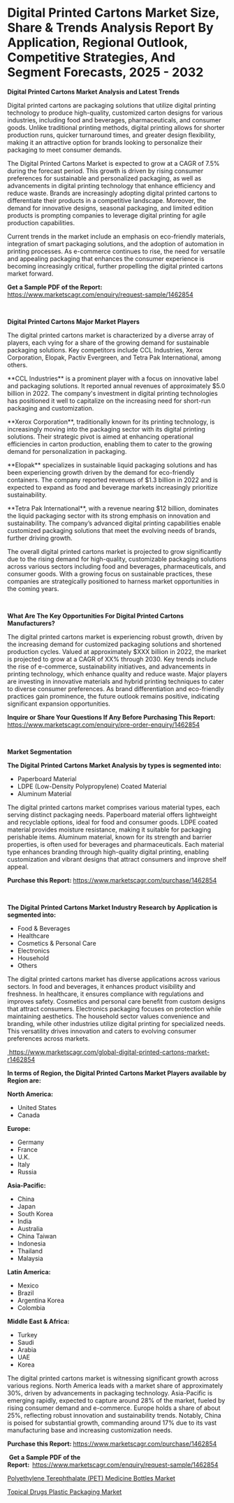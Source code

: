 <p><h1>Digital Printed Cartons Market Size, Share & Trends Analysis Report By Application, Regional Outlook, Competitive Strategies, And Segment Forecasts, 2025 - 2032</h1></p><p><strong>Digital Printed Cartons Market Analysis and Latest Trends</strong></p>
<p><p>Digital printed cartons are packaging solutions that utilize digital printing technology to produce high-quality, customized carton designs for various industries, including food and beverages, pharmaceuticals, and consumer goods. Unlike traditional printing methods, digital printing allows for shorter production runs, quicker turnaround times, and greater design flexibility, making it an attractive option for brands looking to personalize their packaging to meet consumer demands.</p><p>The Digital Printed Cartons Market is expected to grow at a CAGR of 7.5% during the forecast period. This growth is driven by rising consumer preferences for sustainable and personalized packaging, as well as advancements in digital printing technology that enhance efficiency and reduce waste. Brands are increasingly adopting digital printed cartons to differentiate their products in a competitive landscape. Moreover, the demand for innovative designs, seasonal packaging, and limited edition products is prompting companies to leverage digital printing for agile production capabilities.</p><p>Current trends in the market include an emphasis on eco-friendly materials, integration of smart packaging solutions, and the adoption of automation in printing processes. As e-commerce continues to rise, the need for versatile and appealing packaging that enhances the consumer experience is becoming increasingly critical, further propelling the digital printed cartons market forward.</p></p>
<p><strong>Get a Sample PDF of the Report:&nbsp;</strong> <a href="https://www.marketscagr.com/enquiry/request-sample/1462854?utm_campaign=2010&utm_medium=2&utm_source=Github&utm_content=ia&utm_term=08032025&utm_id=digital-printed-cartons">https://www.marketscagr.com/enquiry/request-sample/1462854</a></p>
<p>&nbsp;</p>
<p><strong>Digital Printed Cartons Major Market Players</strong></p>
<p><p>The digital printed cartons market is characterized by a diverse array of players, each vying for a share of the growing demand for sustainable packaging solutions. Key competitors include CCL Industries, Xerox Corporation, Elopak, Pactiv Evergreen, and Tetra Pak International, among others.</p><p>**CCL Industries** is a prominent player with a focus on innovative label and packaging solutions. It reported annual revenues of approximately $5.0 billion in 2022. The company's investment in digital printing technologies has positioned it well to capitalize on the increasing need for short-run packaging and customization.</p><p>**Xerox Corporation**, traditionally known for its printing technology, is increasingly moving into the packaging sector with its digital printing solutions. Their strategic pivot is aimed at enhancing operational efficiencies in carton production, enabling them to cater to the growing demand for personalization in packaging.</p><p>**Elopak** specializes in sustainable liquid packaging solutions and has been experiencing growth driven by the demand for eco-friendly containers. The company reported revenues of $1.3 billion in 2022 and is expected to expand as food and beverage markets increasingly prioritize sustainability.</p><p>**Tetra Pak International**, with a revenue nearing $12 billion, dominates the liquid packaging sector with its strong emphasis on innovation and sustainability. The company’s advanced digital printing capabilities enable customized packaging solutions that meet the evolving needs of brands, further driving growth.</p><p>The overall digital printed cartons market is projected to grow significantly due to the rising demand for high-quality, customizable packaging solutions across various sectors including food and beverages, pharmaceuticals, and consumer goods. With a growing focus on sustainable practices, these companies are strategically positioned to harness market opportunities in the coming years.</p></p>
<p>&nbsp;</p>
<p><strong>What Are The Key Opportunities For Digital Printed Cartons Manufacturers?</strong></p>
<p><p>The digital printed cartons market is experiencing robust growth, driven by the increasing demand for customized packaging solutions and shortened production cycles. Valued at approximately $XXX billion in 2022, the market is projected to grow at a CAGR of XX% through 2030. Key trends include the rise of e-commerce, sustainability initiatives, and advancements in printing technology, which enhance quality and reduce waste. Major players are investing in innovative materials and hybrid printing techniques to cater to diverse consumer preferences. As brand differentiation and eco-friendly practices gain prominence, the future outlook remains positive, indicating significant expansion opportunities.</p></p>
<p><strong>Inquire or Share Your Questions If Any Before Purchasing This Report:</strong> <a href="https://www.marketscagr.com/enquiry/pre-order-enquiry/1462854?utm_campaign=2010&utm_medium=2&utm_source=Github&utm_content=ia&utm_term=08032025&utm_id=digital-printed-cartons">https://www.marketscagr.com/enquiry/pre-order-enquiry/1462854</a></p>
<p>&nbsp;</p>
<p><strong>Market Segmentation</strong></p>
<p><strong>The Digital Printed Cartons Market Analysis by types is segmented into:</strong></p>
<p><ul><li>Paperboard Material</li><li>LDPE (Low-Density Polypropylene) Coated Material</li><li>Aluminum Material</li></ul></p>
<p><p>The digital printed cartons market comprises various material types, each serving distinct packaging needs. Paperboard material offers lightweight and recyclable options, ideal for food and consumer goods. LDPE coated material provides moisture resistance, making it suitable for packaging perishable items. Aluminum material, known for its strength and barrier properties, is often used for beverages and pharmaceuticals. Each material type enhances branding through high-quality digital printing, enabling customization and vibrant designs that attract consumers and improve shelf appeal.</p></p>
<p><strong>Purchase this Report:&nbsp;</strong><a href="https://www.marketscagr.com/purchase/1462854?utm_campaign=2010&utm_medium=2&utm_source=Github&utm_content=ia&utm_term=08032025&utm_id=digital-printed-cartons">https://www.marketscagr.com/purchase/1462854</a></p>
<p>&nbsp;</p>
<p><strong>The Digital Printed Cartons Market Industry Research by Application is segmented into:</strong></p>
<p><ul><li>Food & Beverages</li><li>Healthcare</li><li>Cosmetics & Personal Care</li><li>Electronics</li><li>Household</li><li>Others</li></ul></p>
<p><p>The digital printed cartons market has diverse applications across various sectors. In food and beverages, it enhances product visibility and freshness. In healthcare, it ensures compliance with regulations and improves safety. Cosmetics and personal care benefit from custom designs that attract consumers. Electronics packaging focuses on protection while maintaining aesthetics. The household sector values convenience and branding, while other industries utilize digital printing for specialized needs. This versatility drives innovation and caters to evolving consumer preferences across markets.</p></p>
<p><a href="https://www.marketscagr.com/global-digital-printed-cartons-market-r1462854?utm_campaign=2010&utm_medium=2&utm_source=Github&utm_content=ia&utm_term=08032025&utm_id=digital-printed-cartons">&nbsp;https://www.marketscagr.com/global-digital-printed-cartons-market-r1462854</a></p>
<p><strong>In terms of Region, the Digital Printed Cartons Market Players available by Region are:</strong></p>
<p>
    <p> <strong> North America: </strong>
        <ul>
            <li>United States</li>
            <li>Canada</li>
        </ul>
        </p> 
    <p> <strong> Europe: </strong>
        <ul>
            <li>Germany</li>
            <li>France</li>
            <li>U.K.</li>
            <li>Italy</li>
            <li>Russia</li>
        </ul>
        </p> 
    <p> <strong> Asia-Pacific: </strong>
        <ul>
            <li>China</li>
            <li>Japan</li>
            <li>South Korea</li>
            <li>India</li>
            <li>Australia</li>
            <li>China Taiwan</li>
            <li>Indonesia</li>
            <li>Thailand</li>
            <li>Malaysia</li>
        </ul>
        </p> 
    <p> <strong> Latin America: </strong>
        <ul>
            <li>Mexico</li>
            <li>Brazil</li>
            <li>Argentina Korea</li>
            <li>Colombia</li>
        </ul>
        </p> 
    <p> <strong> Middle East & Africa: </strong>
        <ul>
            <li>Turkey</li>
            <li>Saudi</li>
            <li>Arabia</li>
            <li>UAE</li>
            <li>Korea</li>
        </ul>
    </p>
    </p>
<p><p>The digital printed cartons market is witnessing significant growth across various regions. North America leads with a market share of approximately 30%, driven by advancements in packaging technology. Asia-Pacific is emerging rapidly, expected to capture around 28% of the market, fueled by rising consumer demand and e-commerce. Europe holds a share of about 25%, reflecting robust innovation and sustainability trends. Notably, China is poised for substantial growth, commanding around 17% due to its vast manufacturing base and increasing customization needs.</p></p>
<p><strong>Purchase this Report: </strong><a href="https://www.marketscagr.com/purchase/1462854?utm_campaign=2010&utm_medium=2&utm_source=Github&utm_content=ia&utm_term=08032025&utm_id=digital-printed-cartons">https://www.marketscagr.com/purchase/1462854</a></p>
<p>&nbsp;<strong>Get a Sample PDF of the Report:&nbsp;&nbsp;</strong><a href="https://www.marketscagr.com/enquiry/request-sample/1462854?utm_campaign=2010&utm_medium=2&utm_source=Github&utm_content=ia&utm_term=08032025&utm_id=digital-printed-cartons">https://www.marketscagr.com/enquiry/request-sample/1462854</a></p>
<p><strong></strong></p>
<p><p><a href="https://github.com/BryceTownsendr/Market-Research-Report-List-7/blob/main/polyethylene-terephthalate-pet-medicine-bottles-market.md?utm_campaign=2010&utm_medium=2&utm_source=Github&utm_content=ia&utm_term=08032025&utm_id=digital-printed-cartons">Polyethylene Terephthalate (PET) Medicine Bottles Market</a></p><p><a href="https://github.com/salkidtodo/Market-Research-Report-List-1/blob/main/topical-drugs-plastic-packaging-market.md?utm_campaign=2010&utm_medium=2&utm_source=Github&utm_content=ia&utm_term=08032025&utm_id=digital-printed-cartons">Topical Drugs Plastic Packaging Market</a></p></p>